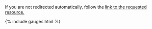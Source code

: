 <!DOCTYPE html>
<html>
<head>
<meta http-equiv="content-type" content="text/html; charset=utf-8" />
<meta http-equiv="refresh" content="5;url={{site.s3}}{{ page.filename }}" />
<title>{% if page.title %}{{ page.title }} &middot; {{ site.title }}{% else %}{{ site.title }} &middot; {{ site.subtitle }}{% endif %}</title>
<script defer data-domain="kotoba.ssml.va.it" src="https://plausible.io/js/plausible.js"></script>
</head>
<body>
  <p>If you are not redirected automatically, follow the <a href='{{site.s3}}{{ page.filename }}'>link to the requested resource.</a></p>

  <!--stats_footer_test-->
  {% include gauges.html %}

  </body>
</html>
